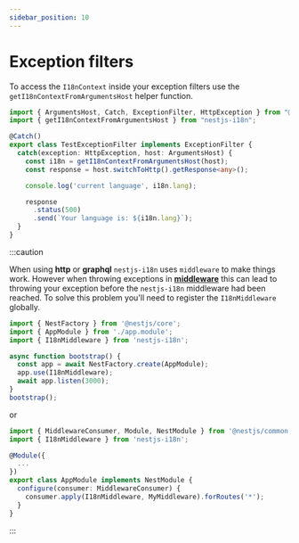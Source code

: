 ```yaml
---
sidebar_position: 10
---
```


# Exception filters

To access the `I18nContext` inside your exception filters use the `getI18nContextFromArgumentsHost` helper function.

```typescript title="src/test.filter.ts"
import { ArgumentsHost, Catch, ExceptionFilter, HttpException } from "@nestjs/common";
import { getI18nContextFromArgumentsHost } from "nestjs-i18n";

@Catch()
export class TestExceptionFilter implements ExceptionFilter {
  catch(exception: HttpException, host: ArgumentsHost) {
    const i18n = getI18nContextFromArgumentsHost(host);
    const response = host.switchToHttp().getResponse<any>();

    console.log('current language', i18n.lang);

    response
      .status(500)
      .send(`Your language is: ${i18n.lang}`);
  }
}
```

:::caution

When using **http** or **graphql** `nestjs-i18n` uses `middleware` to make things work. However when throwing exceptions in [**middleware**](https://docs.nestjs.com/middleware#middleware) this can lead to throwing your exception before the `nestjs-i18n` middleware had been reached. To solve this problem you'll need to register the `I18nMiddleware` globally.

```typescript title="src/main.ts"
import { NestFactory } from '@nestjs/core';
import { AppModule } from './app.module';
import { I18nMiddleware } from 'nestjs-i18n';

async function bootstrap() {
  const app = await NestFactory.create(AppModule);
  app.use(I18nMiddleware);
  await app.listen(3000);
}
bootstrap();
```

or

```typescript title="src/app.module.ts"
import { MiddlewareConsumer, Module, NestModule } from '@nestjs/common';
import { I18nMiddleware } from 'nestjs-i18n';

@Module({
  ...
})
export class AppModule implements NestModule {
  configure(consumer: MiddlewareConsumer) {
    consumer.apply(I18nMiddleware, MyMiddleware).forRoutes('*');
  }
}

```

:::